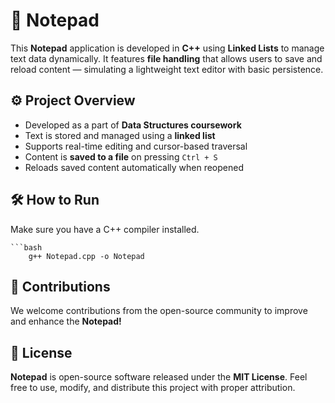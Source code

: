 # 📝 Notepad 

This **Notepad** application is developed in **C++** using **Linked Lists** to manage text data dynamically. It features **file handling** that allows users to save and reload content — simulating a lightweight text editor with basic persistence.

## ⚙️ Project Overview

- Developed as a part of **Data Structures coursework**
- Text is stored and managed using a **linked list**
- Supports real-time editing and cursor-based traversal
- Content is **saved to a file** on pressing `Ctrl + S`
- Reloads saved content automatically when reopened

## 🛠️ How to Run
Make sure you have a C++ compiler installed.

    ```bash
        g++ Notepad.cpp -o Notepad

## 🤝 Contributions

We welcome contributions from the open-source community to improve and enhance the **Notepad!**

## 📄 License

**Notepad** is open-source software released under the **MIT License**. Feel free to use, modify, and distribute this project with proper attribution.
